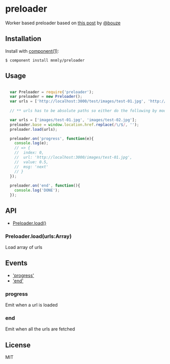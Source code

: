 # preloader

  Worker based preloader based on [this post](http://blog.bouze.me/1246) by [@bouze](http://twitter.com/bouze)

## Installation

  Install with [component(1)](http://component.io):

    $ component install mnmly/preloader

## Usage

```javascript

  var Preloader = require('preloader');
  var preloader = new Preloader();
  var urls = ['http://localhost:3000/test/images/test-01.jpg', 'http://localhost:3000/images/test-02.jpg'];
  
  // ** urls has to be absolute paths so either do the following by modifying the base.**

  var urls = ['images/test-01.jpg', 'images/test-02.jpg'];
  preloader.base = window.location.href.replace(/\/$/, '');
  preloader.load(urls);

  preloader.on('progress', function(e){
    console.log(e);
    // => {
    //  index: 0,
    //  url: 'http://localhost:3000/images/test-01.jpg',
    //  value: 0.5,
    //  msg: 'next'
    // }
  });
  
  preloader.on('end', function(){
    console.log('DONE');
  });

```

## API
  
  - [Preloader.load()](#preloaderloadurlsarray)

### Preloader.load(urls:Array)

  Load array of urls

## Events
  - ['progress'](#progress)
  - ['end'](#end)

### progress

  Emit when a url is loaded

### end
  Emit when all the urls are fetched
  


## License

  MIT
